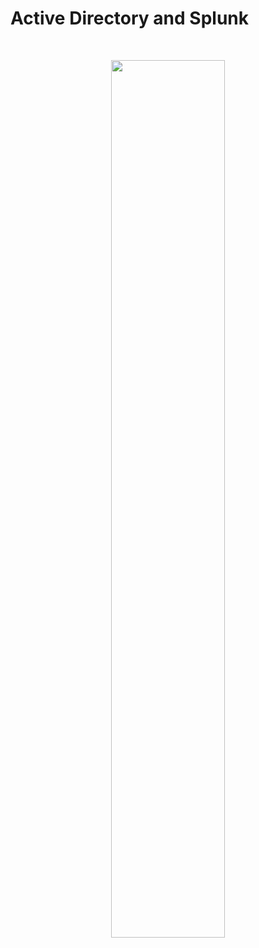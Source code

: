 <h1>Active Directory and Splunk</h1>
<br/>
<p align="center">
<img src="https://i.imgur.com/2jITFf3.png" height="60%" width="60%"/> <br/> <br/> <br/>
</p>

<!--
<h2>Features</h2>

- <b> Generate RSA Key Pairs (2048-bit). <br/>
- <b> Encrypt Messages using the public key and decrypts messages using the private key to retrieve the original plaintext. <br/>
- <b> User-Friendly Interface with a Tkinter-based GUI for easy encryption/decryption. <br/>



<h2>Description</h2>

- A simple GUI-based encryption and decryption tool using RSA public-key cryptography.<br/><br/>

<p align="center">
How It Works Step by Step <br/> <br/>
Clicking Generate Key: <br/>
Creates a key pair for encryption and decryption. The keys must be generated first prior to any encryption and decryption operations. <br/><br/>
1. User types a message into the text box. <br/><br/>
Main UI <br/>
<img src="https://i.imgur.com/TBAjI2l.png" height="50%" width="50%"/> <br/> <br/> <br/>
2. Clicking Encrypt: <br/> <br/>
The program encrypts the message using the public key and displays it in a new window. <br/> <br/>
Encrypted Window <br/>
<img src="https://i.imgur.com/F3n5MhF.png" height="50%" width="50%"/> <br/> 
NOTE - Ecrypted output must be copied and pasted back into the Main UI for decrypting.<br/> <br/> <br/>
3. Clicking Decrypt: <br/><br/>
The program reads the encrypted message and decrypts it using the private key and the decrypted message is displayed. <br/><br/>
<img src="https://i.imgur.com/iraVXRo.png" height="50%" width="50%"/> <br/> <br/> <br/>
Clicking Generate Key: <br/>
Creates a key pair for encryption and decryption. The keys must be generated first prior to any encryption and decryption operations.<br/>
</p>

<h2>Languages and Utilities Used</h2>

- Python
- [Scapy](https://scapy.net/)
- Wireshark


<h2>Environments Used </h2>

- <b>Windows 10</b> 
- <b>Kali Linux</b> 
<!--
<h2>Program walk-through:</h2>

<p align="center">
Launch the utility: <br/>
<img src="https://i.imgur.com/62TgaWL.png" height="80%" width="80%" alt="Disk Sanitization Steps"/>
<br />
<br />
Select the disk:  <br/>
<img src="https://i.imgur.com/tcTyMUE.png" height="80%" width="80%" alt="Disk Sanitization Steps"/>
<br />
<br />
Enter the number of passes: <br/>
<img src="https://i.imgur.com/nCIbXbg.png" height="80%" width="80%" alt="Disk Sanitization Steps"/>
<br />
<br />
Confirm your selection:  <br/>
<img src="https://i.imgur.com/cdFHBiU.png" height="80%" width="80%" alt="Disk Sanitization Steps"/>
<br />
<br />
Wait for process to complete (may take some time):  <br/>
<img src="https://i.imgur.com/JL945Ga.png" height="80%" width="80%" alt="Disk Sanitization Steps"/>
<br />
<br />
Sanitization complete:  <br/>
<img src="https://i.imgur.com/K71yaM2.png" height="80%" width="80%" alt="Disk Sanitization Steps"/>
<br />
<br />
Observe the wiped disk:  <br/>
<img src="https://i.imgur.com/AeZkvFQ.png" height="80%" width="80%" alt="Disk Sanitization Steps"/>
</p>


 ```diff
- text in red
+ text in green
! text in orange
# text in gray
@@ text in purple (and bold)@@
```
--!>
